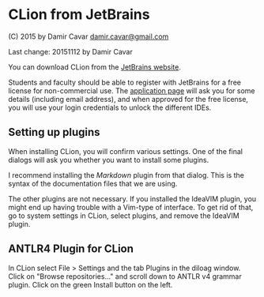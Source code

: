 # CLion from JetBrains

(C) 2015 by Damir Cavar <damir.cavar@gmail.com>

Last change: 20151112 by Damir Cavar



You can download CLion from the [JetBrains website](https://www.jetbrains.com/clion/).

Students and faculty should be able to register with JetBrains for a free license for non-commercial use.
The [application page](https://www.jetbrains.com/student/) will ask you for some details (including
email address), and when approved for the free license, you will use your login credentials to unlock
the different IDEs.


## Setting up plugins

When installing CLion, you will confirm various settings. One of the final dialogs will ask you whether you want to install some plugins.

I recommend installing the *Markdown* plugin from that dialog. This is the syntax of the documentation files that we are using.

The other plugins are not necessary. If you installed the IdeaVIM plugin, you might end up having trouble with a Vim-type of interface. To get rid of that, go to system settings in CLion, select plugins, and remove the IdeaVIM plugin.



## ANTLR4 Plugin for CLion

In CLion select File > Settings and the tab Plugins in the diloag window. Click on
"Browse repositories..." and scroll down to ANTLR v4 grammar plugin. Click on the green Install button on
the left.




